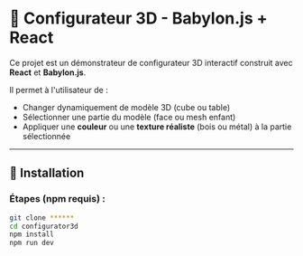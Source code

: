 # 🧰 Configurateur 3D - Babylon.js + React

Ce projet est un démonstrateur de configurateur 3D interactif construit avec **React** et **Babylon.js**.

Il permet à l'utilisateur de :
- Changer dynamiquement de modèle 3D (cube ou table)
- Sélectionner une partie du modèle (face ou mesh enfant)
- Appliquer une **couleur** ou une **texture réaliste** (bois ou métal) à la partie sélectionnée

---

## 🚀 Installation

### Étapes (npm requis) :

```bash
git clone ******
cd configurator3d
npm install
npm run dev
